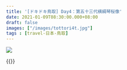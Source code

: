```yaml
---
title: '[ドキドキ鳥取] Day4：第五十三代横綱琴桜像'
date: 2021-01-09T08:30:00.000+08:00
draft: false
images: ["/images/tottori4t.jpg"]
tags : [travel-日本-鳥取]
---
```




![](/images/tottori4t.jpg)


  
  
{{<tottori>}}  
